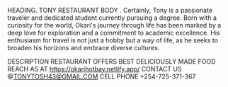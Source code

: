 HEADING. TONY RESTAURANT 
BODY . Certainly,  Tony is a passionate traveler and dedicated student currently pursuing a degree. Born with a curiosity for the world, Okari's journey through life has been marked by a deep love for exploration and a commitment to academic excellence. His enthusiasm for travel is not just a hobby but a way of life, as he seeks to broaden his horizons and embrace diverse cultures.

DESCRIPTION  RESTAURANT OFFERS BEST DELICIOUSLY MADE FOOD
REACH AS AT https://okarihotbay.netlify.app/
CONTACT US @TONYTOSH43@GMAIL.COM 
 CELL PHONE +254-725-371-367
